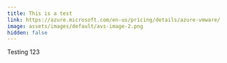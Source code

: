 ```yaml
---
title: This is a test
link: https://azure.microsoft.com/en-us/pricing/details/azure-vmware/
image: assets/images/default/avs-image-2.png
hidden: false
---
```

Testing 123